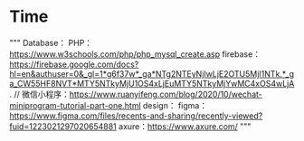 # Time
"""
Database：
PHP：https://www.w3schools.com/php/php_mysql_create.asp 
firebase：https://firebase.google.com/docs?hl=en&authuser=0&_gl=1*g6f37w*_ga*NTg2NTEyNjIwLjE2OTU5MjI1NTk.*_ga_CW55HF8NVT*MTY5NTkyMjU1OS4xLjEuMTY5NTkyMjYwMC4xOS4wLjA.
//
微信小程序：https://www.ruanyifeng.com/blog/2020/10/wechat-miniprogram-tutorial-part-one.html
design：
figma：https://www.figma.com/files/recents-and-sharing/recently-viewed?fuid=1223021297020654881
axure：https://www.axure.com/
"""
